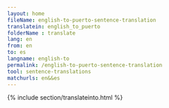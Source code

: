 ```yaml
---
layout: home
fileName: english-to-puerto-sentence-translation
translatein: english_to_puerto
folderName : translate
lang: en
from: en
to: es
langname: english-to
permalink: /english-to-puerto-sentence-translation
tool: sentence-translations
matchurls: en&&es
---
```

{% include section/translateinto.html %}
